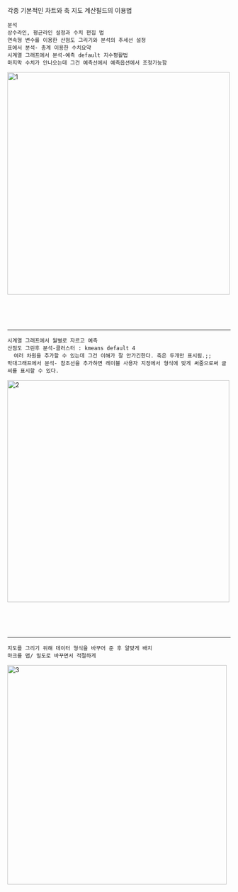 각종 기본적인 차트와 축  지도 계산필드의 이용법
<br/>
```
분석
상수라인, 평균라인 설정과 수치 편집 법
연속형 변수를 이용한 산점도 그리기와 분석의 추세선 설정
표에서 분석- 총계 이용한 수치요약
시계열 그래프에서 분석-예측 default 지수평활법
마지막 수치가 안나오는데 그건 예측선에서 예측옵션에서 조정가능함
```

<img width="502" alt="1" src="https://user-images.githubusercontent.com/34879309/88281064-f8ccaf00-cd21-11ea-8474-65f761991ff6.PNG">


<br/><br/><br/>

----

```
시계열 그래프에서 월별로 자르고 예측
산점도 그린후 분석-클러스터 : kmeans default 4
  여러 차원을 추가할 수 있는데 그건 이해가 잘 안가긴한다. 축은 두개만 표시됨.;;
막대그래프에서 분석- 참조선을 추가하면 레이블 사용자 지정에서 형식에 맞게 써줌으로써 글씨를 표시할 수 있다.
```

<img width="501" alt="2" src="https://user-images.githubusercontent.com/34879309/88281067-f9fddc00-cd21-11ea-9858-5cdc22d2f0f6.PNG">



<br/><br/><br/>

----


```
지도를 그리기 위해 데이터 형식을 바꾸어 준 후 알맞게 배치
마크를 맵/ 밀도로 바꾸면서 적절하게 
```

<img width="495" alt="3" src="https://user-images.githubusercontent.com/34879309/88281068-f9fddc00-cd21-11ea-8a8f-29e2e4e3a044.PNG">



